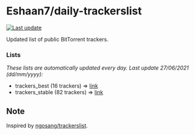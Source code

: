 
# Eshaan7/daily-trackerslist 

[![Last update](https://img.shields.io/badge/Last%20update-27/06/2021-blue.svg)](#)

Updated list of public BitTorrent trackers.

### Lists
*These lists are automatically updated every day. Last update 27/06/2021 (_dd/mm/yyyy_):*

* trackers_best (16 trackers) => [link](https://raw.githubusercontent.com/eshaan7/daily-trackerslist/master/trackers_best.txt)
* trackers_stable (82 trackers) => [link](https://raw.githubusercontent.com/eshaan7/daily-trackerslist/master/trackers_stable.txt)

## Note

Inspired by [ngosang/trackerslist](https://github.com/ngosang/trackerslist).
